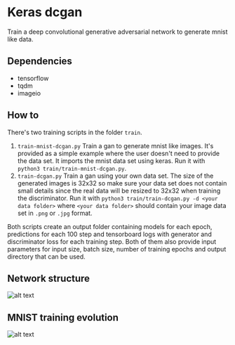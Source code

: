 # Keras dcgan
Train a deep convolutional generative adversarial network to generate mnist like data.

## Dependencies
* tensorflow
* tqdm
* imageio

## How to
There's two training scripts in the folder `train`.
1) `train-mnist-dcgan.py`
    Train a gan to generate mnist like images. It's provided as a simple example where the user doesn't need to provide the data set. It imports the mnist data set using keras. Run it with `python3 train/train-mnist-dcgan.py`.
2) `train-dcgan.py`
    Train a gan using your own data set. The size of the generated images is 32x32 so make sure your data set does not contain small details since the real data will be resized to 32x32 when training the discriminator. Run it with `python3 train/train-dcgan.py -d <your data folder>` where `<your data folder>` should contain your image data set in `.png` or `.jpg` format.

Both scripts create an output folder containing models for each epoch,  predictions for each 100 step and tensorboard logs with generator and discriminator loss for each training step. Both of them also provide input parameters for input size, batch size, number of training epochs and output directory that can be used.

## Network structure
![alt text](https://github.com/habrman/keras-dcgan/blob/master/assets/network-structure.png)

## MNIST training evolution
![alt text](https://github.com/habrman/keras-dcgan/blob/master/assets/mnist_training_example.gif)
